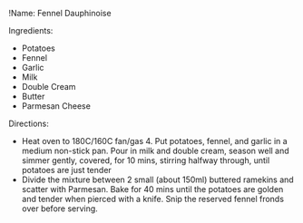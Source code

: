 !Name: Fennel Dauphinoise

Ingredients:
- Potatoes
- Fennel
- Garlic
- Milk
- Double Cream
- Butter
- Parmesan Cheese

Directions:
- Heat oven to 180C/160C fan/gas 4. Put potatoes, fennel, and garlic in a medium non-stick pan. Pour in milk and double cream, season well and simmer gently, covered, for 10 mins, stirring halfway through, until potatoes are just tender
- Divide the mixture between 2 small (about 150ml) buttered ramekins and scatter with Parmesan. Bake for 40 mins until the potatoes are golden and tender when pierced with a knife. Snip the reserved fennel fronds over before serving.
